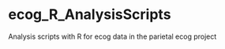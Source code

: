 ecog_R_AnalysisScripts
======================

Analysis scripts with R for ecog data in the parietal ecog project
